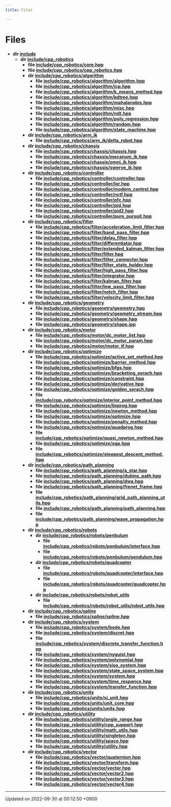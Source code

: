```yaml
---
title: Files

---
```


# Files




* **dir [include](/cpp_robotics/doxybook/Files/dir_d44c64559bbebec7f509842c48db8b23/#dir-include)** 
    * **dir [include/cpp_robotics](/cpp_robotics/doxybook/Files/dir_67dcb25ebbd06d7c104622036b0247e2/#dir-include/cpp-robotics)** 
        * **file [include/cpp_robotics/core.hpp](/cpp_robotics/doxybook/Files/core_8hpp/#file-core.hpp)** 
        * **file [include/cpp_robotics/cpp_robotics.hpp](/cpp_robotics/doxybook/Files/cpp__robotics_8hpp/#file-cpp-robotics.hpp)** 
        * **dir [include/cpp_robotics/algorithm](/cpp_robotics/doxybook/Files/dir_c2aadae018d07499e272ef7425a31e4f/#dir-include/cpp-robotics/algorithm)** 
            * **file [include/cpp_robotics/algorithm/algorithm.hpp](/cpp_robotics/doxybook/Files/algorithm_8hpp/#file-algorithm.hpp)** 
            * **file [include/cpp_robotics/algorithm/icp.hpp](/cpp_robotics/doxybook/Files/icp_8hpp/#file-icp.hpp)** 
            * **file [include/cpp_robotics/algorithm/k_means_method.hpp](/cpp_robotics/doxybook/Files/k__means__method_8hpp/#file-k-means-method.hpp)** 
            * **file [include/cpp_robotics/algorithm/kdtree.hpp](/cpp_robotics/doxybook/Files/kdtree_8hpp/#file-kdtree.hpp)** 
            * **file [include/cpp_robotics/algorithm/mahalanobis.hpp](/cpp_robotics/doxybook/Files/mahalanobis_8hpp/#file-mahalanobis.hpp)** 
            * **file [include/cpp_robotics/algorithm/misc.hpp](/cpp_robotics/doxybook/Files/misc_8hpp/#file-misc.hpp)** 
            * **file [include/cpp_robotics/algorithm/ndt.hpp](/cpp_robotics/doxybook/Files/ndt_8hpp/#file-ndt.hpp)** 
            * **file [include/cpp_robotics/algorithm/poly_regression.hpp](/cpp_robotics/doxybook/Files/poly__regression_8hpp/#file-poly-regression.hpp)** 
            * **file [include/cpp_robotics/algorithm/random.hpp](/cpp_robotics/doxybook/Files/random_8hpp/#file-random.hpp)** 
            * **file [include/cpp_robotics/algorithm/state_machine.hpp](/cpp_robotics/doxybook/Files/state__machine_8hpp/#file-state-machine.hpp)** 
        * **dir [include/cpp_robotics/arm_ik](/cpp_robotics/doxybook/Files/dir_7e879dbdc5c9edf53cad9d774885e9a7/#dir-include/cpp-robotics/arm-ik)** 
            * **file [include/cpp_robotics/arm_ik/delta_robot.hpp](/cpp_robotics/doxybook/Files/delta__robot_8hpp/#file-delta-robot.hpp)** 
        * **dir [include/cpp_robotics/chassis](/cpp_robotics/doxybook/Files/dir_bc9ad42d08f7b854efebf7d8aa67e9d1/#dir-include/cpp-robotics/chassis)** 
            * **file [include/cpp_robotics/chassis/chassis.hpp](/cpp_robotics/doxybook/Files/chassis_8hpp/#file-chassis.hpp)** 
            * **file [include/cpp_robotics/chassis/mecanum_ik.hpp](/cpp_robotics/doxybook/Files/mecanum__ik_8hpp/#file-mecanum-ik.hpp)** 
            * **file [include/cpp_robotics/chassis/omni_ik.hpp](/cpp_robotics/doxybook/Files/omni__ik_8hpp/#file-omni-ik.hpp)** 
            * **file [include/cpp_robotics/chassis/swerve_ik.hpp](/cpp_robotics/doxybook/Files/swerve__ik_8hpp/#file-swerve-ik.hpp)** 
        * **dir [include/cpp_robotics/controller](/cpp_robotics/doxybook/Files/dir_5df22cf9cb50dfe3ed59678e8c651195/#dir-include/cpp-robotics/controller)** 
            * **file [include/cpp_robotics/controller/controller.hpp](/cpp_robotics/doxybook/Files/controller_8hpp/#file-controller.hpp)** 
            * **file [include/cpp_robotics/controller/lqr.hpp](/cpp_robotics/doxybook/Files/lqr_8hpp/#file-lqr.hpp)** 
            * **file [include/cpp_robotics/controller/modern_control.hpp](/cpp_robotics/doxybook/Files/modern__control_8hpp/#file-modern-control.hpp)** 
            * **file [include/cpp_robotics/controller/nctf.hpp](/cpp_robotics/doxybook/Files/nctf_8hpp/#file-nctf.hpp)** 
            * **file [include/cpp_robotics/controller/pfc.hpp](/cpp_robotics/doxybook/Files/pfc_8hpp/#file-pfc.hpp)** 
            * **file [include/cpp_robotics/controller/pid.hpp](/cpp_robotics/doxybook/Files/pid_8hpp/#file-pid.hpp)** 
            * **file [include/cpp_robotics/controller/pid2.hpp](/cpp_robotics/doxybook/Files/pid2_8hpp/#file-pid2.hpp)** 
            * **file [include/cpp_robotics/controller/pure_pursuit.hpp](/cpp_robotics/doxybook/Files/pure__pursuit_8hpp/#file-pure-pursuit.hpp)** 
        * **dir [include/cpp_robotics/filter](/cpp_robotics/doxybook/Files/dir_d46e09745d41c5a7827c5b81f13e5fde/#dir-include/cpp-robotics/filter)** 
            * **file [include/cpp_robotics/filter/acceleration_limit_filter.hpp](/cpp_robotics/doxybook/Files/acceleration__limit__filter_8hpp/#file-acceleration-limit-filter.hpp)** 
            * **file [include/cpp_robotics/filter/band_pass_filter.hpp](/cpp_robotics/doxybook/Files/band__pass__filter_8hpp/#file-band-pass-filter.hpp)** 
            * **file [include/cpp_robotics/filter/delay_filter.hpp](/cpp_robotics/doxybook/Files/delay__filter_8hpp/#file-delay-filter.hpp)** 
            * **file [include/cpp_robotics/filter/differentiator.hpp](/cpp_robotics/doxybook/Files/differentiator_8hpp/#file-differentiator.hpp)** 
            * **file [include/cpp_robotics/filter/extended_kalman_filter.hpp](/cpp_robotics/doxybook/Files/extended__kalman__filter_8hpp/#file-extended-kalman-filter.hpp)** 
            * **file [include/cpp_robotics/filter/filter.hpp](/cpp_robotics/doxybook/Files/filter_8hpp/#file-filter.hpp)** 
            * **file [include/cpp_robotics/filter/filter_connector.hpp](/cpp_robotics/doxybook/Files/filter__connector_8hpp/#file-filter-connector.hpp)** 
            * **file [include/cpp_robotics/filter/filter_state_holder.hpp](/cpp_robotics/doxybook/Files/filter__state__holder_8hpp/#file-filter-state-holder.hpp)** 
            * **file [include/cpp_robotics/filter/high_pass_filter.hpp](/cpp_robotics/doxybook/Files/high__pass__filter_8hpp/#file-high-pass-filter.hpp)** 
            * **file [include/cpp_robotics/filter/integrator.hpp](/cpp_robotics/doxybook/Files/integrator_8hpp/#file-integrator.hpp)** 
            * **file [include/cpp_robotics/filter/kalman_filter.hpp](/cpp_robotics/doxybook/Files/kalman__filter_8hpp/#file-kalman-filter.hpp)** 
            * **file [include/cpp_robotics/filter/low_pass_filter.hpp](/cpp_robotics/doxybook/Files/low__pass__filter_8hpp/#file-low-pass-filter.hpp)** 
            * **file [include/cpp_robotics/filter/notch_filter.hpp](/cpp_robotics/doxybook/Files/notch__filter_8hpp/#file-notch-filter.hpp)** 
            * **file [include/cpp_robotics/filter/velocity_limit_filter.hpp](/cpp_robotics/doxybook/Files/velocity__limit__filter_8hpp/#file-velocity-limit-filter.hpp)** 
        * **dir [include/cpp_robotics/geometry](/cpp_robotics/doxybook/Files/dir_4247061a1141e797ef60959306008361/#dir-include/cpp-robotics/geometry)** 
            * **file [include/cpp_robotics/geometry/geometry.hpp](/cpp_robotics/doxybook/Files/geometry_8hpp/#file-geometry.hpp)** 
            * **file [include/cpp_robotics/geometry/geometry_stream.hpp](/cpp_robotics/doxybook/Files/geometry__stream_8hpp/#file-geometry-stream.hpp)** 
            * **file [include/cpp_robotics/geometry/shape.hpp](/cpp_robotics/doxybook/Files/shape_8hpp/#file-shape.hpp)** 
            * **file [include/cpp_robotics/geometry/shape.ipp](/cpp_robotics/doxybook/Files/shape_8ipp/#file-shape.ipp)** 
        * **dir [include/cpp_robotics/motor](/cpp_robotics/doxybook/Files/dir_87a81676224789efbbd31189f8c15377/#dir-include/cpp-robotics/motor)** 
            * **file [include/cpp_robotics/motor/dc_motor_list.hpp](/cpp_robotics/doxybook/Files/dc__motor__list_8hpp/#file-dc-motor-list.hpp)** 
            * **file [include/cpp_robotics/motor/dc_motor_param.hpp](/cpp_robotics/doxybook/Files/dc__motor__param_8hpp/#file-dc-motor-param.hpp)** 
            * **file [include/cpp_robotics/motor/motor_tf.hpp](/cpp_robotics/doxybook/Files/motor__tf_8hpp/#file-motor-tf.hpp)** 
        * **dir [include/cpp_robotics/optimize](/cpp_robotics/doxybook/Files/dir_dbe6a3823a6e2aee897d3ebf7d75d548/#dir-include/cpp-robotics/optimize)** 
            * **file [include/cpp_robotics/optimize/active_set_method.hpp](/cpp_robotics/doxybook/Files/active__set__method_8hpp/#file-active-set-method.hpp)** 
            * **file [include/cpp_robotics/optimize/barrier_method.hpp](/cpp_robotics/doxybook/Files/barrier__method_8hpp/#file-barrier-method.hpp)** 
            * **file [include/cpp_robotics/optimize/bfgs.hpp](/cpp_robotics/doxybook/Files/bfgs_8hpp/#file-bfgs.hpp)** 
            * **file [include/cpp_robotics/optimize/bracketing_serach.hpp](/cpp_robotics/doxybook/Files/bracketing__serach_8hpp/#file-bracketing-serach.hpp)** 
            * **file [include/cpp_robotics/optimize/constraint.hpp](/cpp_robotics/doxybook/Files/constraint_8hpp/#file-constraint.hpp)** 
            * **file [include/cpp_robotics/optimize/derivative.hpp](/cpp_robotics/doxybook/Files/derivative_8hpp/#file-derivative.hpp)** 
            * **file [include/cpp_robotics/optimize/golden_serach.hpp](/cpp_robotics/doxybook/Files/golden__serach_8hpp/#file-golden-serach.hpp)** 
            * **file [include/cpp_robotics/optimize/interior_point_method.hpp](/cpp_robotics/doxybook/Files/interior__point__method_8hpp/#file-interior-point-method.hpp)** 
            * **file [include/cpp_robotics/optimize/linprog.hpp](/cpp_robotics/doxybook/Files/linprog_8hpp/#file-linprog.hpp)** 
            * **file [include/cpp_robotics/optimize/newton_method.hpp](/cpp_robotics/doxybook/Files/newton__method_8hpp/#file-newton-method.hpp)** 
            * **file [include/cpp_robotics/optimize/optimize.hpp](/cpp_robotics/doxybook/Files/optimize_8hpp/#file-optimize.hpp)** 
            * **file [include/cpp_robotics/optimize/penalty_method.hpp](/cpp_robotics/doxybook/Files/penalty__method_8hpp/#file-penalty-method.hpp)** 
            * **file [include/cpp_robotics/optimize/quadprog.hpp](/cpp_robotics/doxybook/Files/quadprog_8hpp/#file-quadprog.hpp)** 
            * **file [include/cpp_robotics/optimize/quasi_newton_method.hpp](/cpp_robotics/doxybook/Files/quasi__newton__method_8hpp/#file-quasi-newton-method.hpp)** 
            * **file [include/cpp_robotics/optimize/sqp.hpp](/cpp_robotics/doxybook/Files/sqp_8hpp/#file-sqp.hpp)** 
            * **file [include/cpp_robotics/optimize/steepest_descent_method.hpp](/cpp_robotics/doxybook/Files/steepest__descent__method_8hpp/#file-steepest-descent-method.hpp)** 
        * **dir [include/cpp_robotics/path_planning](/cpp_robotics/doxybook/Files/dir_b08c5c51b4051026c781f1fcc98ccd3c/#dir-include/cpp-robotics/path-planning)** 
            * **file [include/cpp_robotics/path_planning/a_star.hpp](/cpp_robotics/doxybook/Files/a__star_8hpp/#file-a-star.hpp)** 
            * **file [include/cpp_robotics/path_planning/dubins_path.hpp](/cpp_robotics/doxybook/Files/dubins__path_8hpp/#file-dubins-path.hpp)** 
            * **file [include/cpp_robotics/path_planning/dwa.hpp](/cpp_robotics/doxybook/Files/dwa_8hpp/#file-dwa.hpp)** 
            * **file [include/cpp_robotics/path_planning/frenet_frame.hpp](/cpp_robotics/doxybook/Files/frenet__frame_8hpp/#file-frenet-frame.hpp)** 
            * **file [include/cpp_robotics/path_planning/grid_path_planning_utils.hpp](/cpp_robotics/doxybook/Files/grid__path__planning__utils_8hpp/#file-grid-path-planning-utils.hpp)** 
            * **file [include/cpp_robotics/path_planning/path_planning.hpp](/cpp_robotics/doxybook/Files/path__planning_8hpp/#file-path-planning.hpp)** 
            * **file [include/cpp_robotics/path_planning/wave_propagation.hpp](/cpp_robotics/doxybook/Files/wave__propagation_8hpp/#file-wave-propagation.hpp)** 
        * **dir [include/cpp_robotics/robots](/cpp_robotics/doxybook/Files/dir_e2fc7d9ed626f8548eab23bbcbb5e5ec/#dir-include/cpp-robotics/robots)** 
            * **dir [include/cpp_robotics/robots/penbulum](/cpp_robotics/doxybook/Files/dir_b1a2e432ddc1679e5624fb0baa5764e5/#dir-include/cpp-robotics/robots/penbulum)** 
                * **file [include/cpp_robotics/robots/penbulum/interface.hpp](/cpp_robotics/doxybook/Files/penbulum_2interface_8hpp/#file-interface.hpp)** 
                * **file [include/cpp_robotics/robots/penbulum/pendulum.hpp](/cpp_robotics/doxybook/Files/pendulum_8hpp/#file-pendulum.hpp)** 
            * **dir [include/cpp_robotics/robots/quadcopter](/cpp_robotics/doxybook/Files/dir_4c1366b205e6333d17163ca64846ea5d/#dir-include/cpp-robotics/robots/quadcopter)** 
                * **file [include/cpp_robotics/robots/quadcopter/interface.hpp](/cpp_robotics/doxybook/Files/quadcopter_2interface_8hpp/#file-interface.hpp)** 
                * **file [include/cpp_robotics/robots/quadcopter/quadcopter.hpp](/cpp_robotics/doxybook/Files/quadcopter_8hpp/#file-quadcopter.hpp)** 
            * **dir [include/cpp_robotics/robots/robot_utils](/cpp_robotics/doxybook/Files/dir_9457539b8ca8d9274a6ff8e48b503091/#dir-include/cpp-robotics/robots/robot-utils)** 
                * **file [include/cpp_robotics/robots/robot_utils/robot_utils.hpp](/cpp_robotics/doxybook/Files/robot__utils_8hpp/#file-robot-utils.hpp)** 
        * **dir [include/cpp_robotics/spline](/cpp_robotics/doxybook/Files/dir_a64767b7a8f5bac6dff05874b8e7c36e/#dir-include/cpp-robotics/spline)** 
            * **file [include/cpp_robotics/spline/spline.hpp](/cpp_robotics/doxybook/Files/spline_8hpp/#file-spline.hpp)** 
        * **dir [include/cpp_robotics/system](/cpp_robotics/doxybook/Files/dir_638b28e3ebdf4d55edeb748f267e8fbb/#dir-include/cpp-robotics/system)** 
            * **file [include/cpp_robotics/system/bode.hpp](/cpp_robotics/doxybook/Files/bode_8hpp/#file-bode.hpp)** 
            * **file [include/cpp_robotics/system/discret.hpp](/cpp_robotics/doxybook/Files/discret_8hpp/#file-discret.hpp)** 
            * **file [include/cpp_robotics/system/discrete_transfer_function.hpp](/cpp_robotics/doxybook/Files/discrete__transfer__function_8hpp/#file-discrete-transfer-function.hpp)** 
            * **file [include/cpp_robotics/system/nyquist.hpp](/cpp_robotics/doxybook/Files/nyquist_8hpp/#file-nyquist.hpp)** 
            * **file [include/cpp_robotics/system/polynomial.hpp](/cpp_robotics/doxybook/Files/polynomial_8hpp/#file-polynomial.hpp)** 
            * **file [include/cpp_robotics/system/siso_system.hpp](/cpp_robotics/doxybook/Files/siso__system_8hpp/#file-siso-system.hpp)** 
            * **file [include/cpp_robotics/system/state_space_system.hpp](/cpp_robotics/doxybook/Files/state__space__system_8hpp/#file-state-space-system.hpp)** 
            * **file [include/cpp_robotics/system/system.hpp](/cpp_robotics/doxybook/Files/system_8hpp/#file-system.hpp)** 
            * **file [include/cpp_robotics/system/time_responce.hpp](/cpp_robotics/doxybook/Files/time__responce_8hpp/#file-time-responce.hpp)** 
            * **file [include/cpp_robotics/system/transfer_function.hpp](/cpp_robotics/doxybook/Files/transfer__function_8hpp/#file-transfer-function.hpp)** 
        * **dir [include/cpp_robotics/units](/cpp_robotics/doxybook/Files/dir_48ee8a7d844e7fcc20daa8cf77f195e8/#dir-include/cpp-robotics/units)** 
            * **file [include/cpp_robotics/units/si_unit.hpp](/cpp_robotics/doxybook/Files/si__unit_8hpp/#file-si-unit.hpp)** 
            * **file [include/cpp_robotics/units/unit_core.hpp](/cpp_robotics/doxybook/Files/unit__core_8hpp/#file-unit-core.hpp)** 
            * **file [include/cpp_robotics/units/units.hpp](/cpp_robotics/doxybook/Files/units_8hpp/#file-units.hpp)** 
        * **dir [include/cpp_robotics/utility](/cpp_robotics/doxybook/Files/dir_2ea8a390efb1067dce8bd4c72d5b1bee/#dir-include/cpp-robotics/utility)** 
            * **file [include/cpp_robotics/utility/angle_range.hpp](/cpp_robotics/doxybook/Files/angle__range_8hpp/#file-angle-range.hpp)** 
            * **file [include/cpp_robotics/utility/cpp_support.hpp](/cpp_robotics/doxybook/Files/cpp__support_8hpp/#file-cpp-support.hpp)** 
            * **file [include/cpp_robotics/utility/math_utils.hpp](/cpp_robotics/doxybook/Files/math__utils_8hpp/#file-math-utils.hpp)** 
            * **file [include/cpp_robotics/utility/singleton.hpp](/cpp_robotics/doxybook/Files/singleton_8hpp/#file-singleton.hpp)** 
            * **file [include/cpp_robotics/utility/space.hpp](/cpp_robotics/doxybook/Files/space_8hpp/#file-space.hpp)** 
            * **file [include/cpp_robotics/utility/utility.hpp](/cpp_robotics/doxybook/Files/utility_8hpp/#file-utility.hpp)** 
        * **dir [include/cpp_robotics/vector](/cpp_robotics/doxybook/Files/dir_36b0cd5dd5e5d52e27c3e8401d5f16d3/#dir-include/cpp-robotics/vector)** 
            * **file [include/cpp_robotics/vector/quaternion.hpp](/cpp_robotics/doxybook/Files/quaternion_8hpp/#file-quaternion.hpp)** 
            * **file [include/cpp_robotics/vector/transform.hpp](/cpp_robotics/doxybook/Files/transform_8hpp/#file-transform.hpp)** 
            * **file [include/cpp_robotics/vector/vector.hpp](/cpp_robotics/doxybook/Files/vector_8hpp/#file-vector.hpp)** 
            * **file [include/cpp_robotics/vector/vector2.hpp](/cpp_robotics/doxybook/Files/vector2_8hpp/#file-vector2.hpp)** 
            * **file [include/cpp_robotics/vector/vector3.hpp](/cpp_robotics/doxybook/Files/vector3_8hpp/#file-vector3.hpp)** 
            * **file [include/cpp_robotics/vector/vector4.hpp](/cpp_robotics/doxybook/Files/vector4_8hpp/#file-vector4.hpp)** 



-------------------------------

Updated on 2022-09-30 at 00:12:50 +0900
